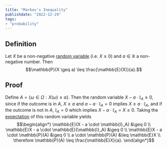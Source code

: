 ```yaml
---
title: "Markov's Inequality"
publishdate: "2022-12-29"
tags:
- "probability"
---
```


## Definition
Let $X$ be a non-negative [random variable](statistics/random-variable.md) (i.e. $X \geq 0$) and $a \in \mathbb{R}$ a non-negative number. Then
$$\mathbb{P}(X \geq a) \leq \frac{\mathbb{E}(X)}{a}.$$

## Proof
Define $A = \lbrace \omega \in \Omega : X(\omega) \geq a \rbrace$. Then the random variable $X - a \cdot \mathbb{I}_A \geq 0$, since if the outcome is in $A$, $X \geq a$ and $a - a \cdot \mathbb{I}_A = 0$ implies $X \geq a \cdot \mathbb{I}_A$, and if the outcome is not in $A$, $\mathbb{I}_A = 0$ which implies $X - a \cdot \mathbb{I}_A = X \geq 0$. Taking the [expectation](statistics/expectation.md) of this random variable yields
$$\begin{align*}
\mathbb{E}(X - a \cdot \mathbb{I}_A) &\geq 0 \\
\mathbb{E}X - a \cdot \mathbb{E}(\mathbb{I}_A) &\geq 0 \\
\mathbb{E}X - a \cdot \mathbb{P}(A) &\geq 0 \\
a \cdot \mathbb{P}(A) &\leq \mathbb{E}X \\
\therefore \mathbb{P}(A) \leq \frac{\mathbb{E}X}{a}.
\end{align*}$$
